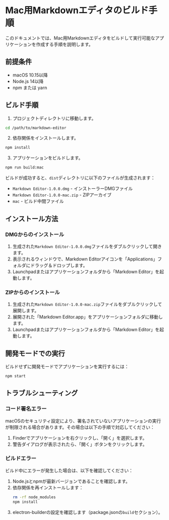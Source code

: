 # Mac用Markdownエディタのビルド手順

このドキュメントでは、Mac用Markdownエディタをビルドして実行可能なアプリケーションを作成する手順を説明します。

## 前提条件

- macOS 10.15以降
- Node.js 14以降
- npm または yarn

## ビルド手順

1. プロジェクトディレクトリに移動します。

```bash
cd /path/to/markdown-editor
```

2. 依存関係をインストールします。

```bash
npm install
```

3. アプリケーションをビルドします。

```bash
npm run build:mac
```

ビルドが成功すると、`dist`ディレクトリに以下のファイルが生成されます：

- `Markdown Editor-1.0.0.dmg` - インストーラーDMGファイル
- `Markdown Editor-1.0.0-mac.zip` - ZIPアーカイブ
- `mac` - ビルド中間ファイル

## インストール方法

### DMGからのインストール

1. 生成された`Markdown Editor-1.0.0.dmg`ファイルをダブルクリックして開きます。
2. 表示されるウィンドウで、Markdown Editorアイコンを「Applications」フォルダにドラッグ＆ドロップします。
3. Launchpadまたはアプリケーションフォルダから「Markdown Editor」を起動します。

### ZIPからのインストール

1. 生成された`Markdown Editor-1.0.0-mac.zip`ファイルをダブルクリックして展開します。
2. 展開された「Markdown Editor.app」をアプリケーションフォルダに移動します。
3. Launchpadまたはアプリケーションフォルダから「Markdown Editor」を起動します。

## 開発モードでの実行

ビルドせずに開発モードでアプリケーションを実行するには：

```bash
npm start
```

## トラブルシューティング

### コード署名エラー

macOSのセキュリティ設定により、署名されていないアプリケーションの実行が制限される場合があります。その場合は以下の手順で対応してください：

1. Finderでアプリケーションを右クリックし、「開く」を選択します。
2. 警告ダイアログが表示されたら、「開く」ボタンをクリックします。

### ビルドエラー

ビルド中にエラーが発生した場合は、以下を確認してください：

1. Node.jsとnpmが最新バージョンであることを確認します。
2. 依存関係を再インストールします：
   ```bash
   rm -rf node_modules
   npm install
   ```
3. electron-builderの設定を確認します（package.jsonの`build`セクション）。

